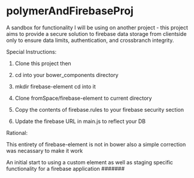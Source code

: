 # polymerAndFirebaseProj
A sandbox for functionality I will be using on another project - 
this project aims to provide a secure solution to firebase data 
storage from clientside only to ensure data limits, authentication, 
and crossbranch integrity.

Special Instructions:

1. Clone this project then

2. cd into your bower_components directory

3. mkdir firebase-element cd into it

4. Clone fromSpace/firebase-element to current directory

5. Copy the contents of firebase.rules to your firebase security section

6. Update the firebase URL in main.js to reflect your DB

Rational:

This entirety of firebase-element is not in bower
also a simple correction was necassary to make it work

An initial start to using a custom element as well as 
staging specific functionality for a firebase application
#######
